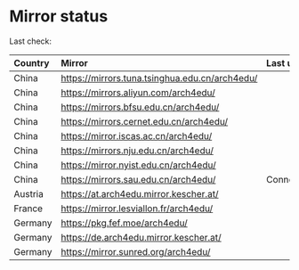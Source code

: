 <script src="./time.js"></script>
# Mirror status
Last check: <script type="text/javascript">localize(1724167310.4993486);</script>

|Country|Mirror|Last update|
|:------|:-----|:----------|
|China|https://mirrors.tuna.tsinghua.edu.cn/arch4edu/|<script type="text/javascript">localize(1724136060);</script>|
|China|https://mirrors.aliyun.com/arch4edu/|<script type="text/javascript">localize(1724136060);</script>|
|China|https://mirrors.bfsu.edu.cn/arch4edu/|<script type="text/javascript">localize(1724136060);</script>|
|China|https://mirrors.cernet.edu.cn/arch4edu/|<script type="text/javascript">localize(1724136060);</script>|
|China|https://mirror.iscas.ac.cn/arch4edu/|<script type="text/javascript">localize(1724136060);</script>|
|China|https://mirrors.nju.edu.cn/arch4edu/|<script type="text/javascript">localize(1724092759);</script>|
|China|https://mirror.nyist.edu.cn/arch4edu/|<script type="text/javascript">localize(1724136060);</script>|
|China|https://mirrors.sau.edu.cn/arch4edu/|ConnectionError|
|Austria|https://at.arch4edu.mirror.kescher.at/|<script type="text/javascript">localize(1724136060);</script>|
|France|https://mirror.lesviallon.fr/arch4edu/|<script type="text/javascript">localize(1724136060);</script>|
|Germany|https://pkg.fef.moe/arch4edu/|<script type="text/javascript">localize(1724136060);</script>|
|Germany|https://de.arch4edu.mirror.kescher.at/|<script type="text/javascript">localize(1724136060);</script>|
|Germany|https://mirror.sunred.org/arch4edu/|<script type="text/javascript">localize(1724136060);</script>|

<script src="./tablefilter/tablefilter.js"></script>
<script src="./table.js"></script>